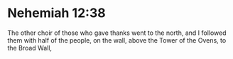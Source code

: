 # Nehemiah 12:38

The other choir of those who gave thanks went to the north, and I followed them with half of the people, on the wall, above the Tower of the Ovens, to the Broad Wall,
